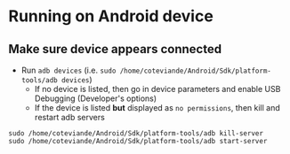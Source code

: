 # Running on Android device

## Make sure device appears connected

* Run `adb devices` (i.e. `sudo /home/coteviande/Android/Sdk/platform-tools/adb devices`)
  * If no device is listed, then go in device parameters and enable USB Debugging (Developer's options)
  * If the device is listed **but** displayed as `no permissions`, then kill and restart adb servers

``` Linux
sudo /home/coteviande/Android/Sdk/platform-tools/adb kill-server
sudo /home/coteviande/Android/Sdk/platform-tools/adb start-server
```